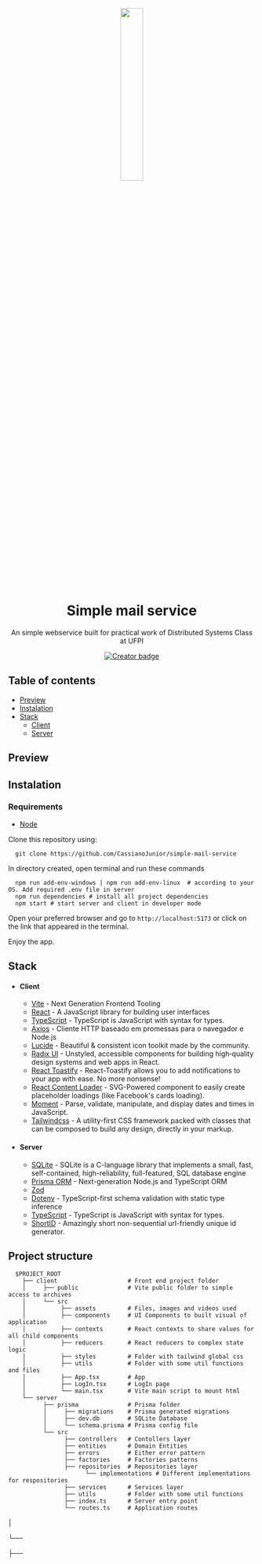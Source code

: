 <div align="center">
  <img src="https://raw.githubusercontent.com/gist/CassianoJunior/2c1476ec57e90e894e37075b6e7b6a1d/raw/4e8bdb21f474a57a45c526a1c003189ada14ce68/mail-ios.svg" width="30%" height="30%" />
</div>

<h1 align="center">Simple mail service</h1>

<p align="center">An simple webservice built for practical work of Distributed Systems Class at UFPI</p>
<p align="center">
  <a href="https://github.com/CassianoJunior"><img src="https://img.shields.io/badge/created%20by-CassianoJunior-4BBAAB" alt="Creator badge" /></a>
</p>

## Table of contents
  
  - [Preview](#preview)
  - [Instalation](#instalation)
  - [Stack](#stack)
    - [Client](#client)
    - [Server](#server)

## Preview

## Instalation

### Requirements

  - [Node](https://nodejs.org)

Clone this repository using:
```
  git clone https://github.com/CassianoJunior/simple-mail-service
```

In directory created, open terminal and run these commands
```
  npm run add-env-windows | npm run add-env-linux  # according to your OS. Add required .env file in server
  npm run dependencies # install all project dependencies
  npm start # start server and client in developer mode
```

Open your preferred browser and go to ```http://localhost:5173``` or click on the link that appeared in the terminal.

Enjoy the app.

## Stack
  
  - #### Client
    - [Vite](https://vitejs.dev) - Next Generation Frontend Tooling
    - [React](https://reactjs.org) - A JavaScript library for building user interfaces
    - [TypeScript](https://www.typescriptlang.org) - TypeScript is JavaScript with syntax for types.
    - [Axios](https://axios-http.com) - Cliente HTTP baseado em promessas para o navegador e Node.js
    - [Lucide](https://lucide.dev) - Beautiful & consistent icon toolkit made by the community.
    - [Radix UI](https://www.radix-ui.com) - Unstyled, accessible components for building high‑quality design systems and web apps in React.
    - [React Toastify](https://github.com/fkhadra/react-toastify) - React-Toastify allows you to add notifications to your app with ease. No more nonsense!
    - [React Content Loader](https://github.com/danilowoz/react-content-loader) - SVG-Powered component to easily create placeholder loadings (like Facebook's cards loading).
    - [Moment](https://momentjs.com) - Parse, validate, manipulate,
and display dates and times in JavaScript.
    - [Tailwindcss](https://tailwindcss.com) - A utility-first CSS framework packed with classes that can be composed to build any design, directly in your markup.


  - #### Server
    - [SQLite](https://www.sqlite.org/index.html) - SQLite is a C-language library that implements a small, fast, self-contained, high-reliability, full-featured, SQL database engine
    - [Prisma ORM](https://www.prisma.io) - Next-generation Node.js and TypeScript ORM
    - [Zod]()
    - [Dotenv](https://github.com/colinhacks/zod) - TypeScript-first schema validation with static type inference
    - [TypeScript](https://www.typescriptlang.org) - TypeScript is JavaScript with syntax for types.
    - [ShortID](https://www.npmjs.com/package/shortid) - Amazingly short non-sequential url-friendly unique id generator.

## Project structure

```
  $PROJECT_ROOT
    ├── client                    # Front end project folder
    │     ├── public              # Vite public folder to simple access to archives
    │     └── src              
    │          ├── assets         # Files, images and videos used
    │          ├── components     # UI Components to built visual of application
    │          ├── contexts       # React contexts to share values for all child components
    │          ├── reducers       # React reducers to complex state logic
    │          ├── styles         # Folder with tailwind global css 
    │          ├── utils          # Folder with some util functions and files
    │          ├── App.tsx        # App
    │          ├── LogIn.tsx      # LogIn page
    │          └── main.tsx       # Vite main script to mount html
    └── server
          ├── prisma              # Prisma folder
          │     ├── migrations    # Prisma generated migrations
          │     ├── dev.db        # SQLite Database
          │     └── schema.prisma # Prisma config file
          └── src
                ├── controllers   # Contollers layer
                ├── entities      # Domain Entities
                ├── errors        # Either error pattern
                ├── factories     # Factories patterns
                ├── repositories  # Repositories layer 
                      └── implementations # Different implementations for respositories
                ├── services      # Services layer
                ├── utils         # Folder with some util functions 
                ├── index.ts      # Server entry point
                └── routes.ts     # Application routes
```

│

└──

├──